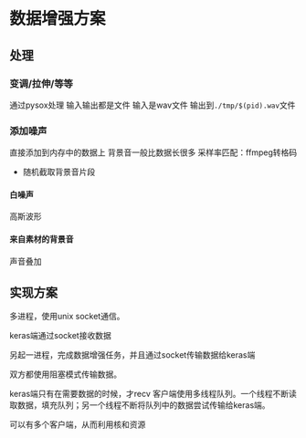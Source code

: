 # 数据增强方案
## 处理
### 变调/拉伸/等等
通过pysox处理
输入输出都是文件
输入是wav文件
输出到`./tmp/$(pid).wav`文件
### 添加噪声
直接添加到内存中的数据上
背景音一般比数据长很多
采样率匹配：ffmpeg转格码
* 随机截取背景音片段

#### 白噪声
高斯波形

#### 来自素材的背景音
声音叠加


## 实现方案
多进程，使用unix socket通信。

keras端通过socket接收数据

另起一进程，完成数据增强任务，并且通过socket传输数据给keras端

双方都使用阻塞模式传输数据。

keras端只有在需要数据的时候，才recv
客户端使用多线程队列。一个线程不断读取数据，填充队列；另一个线程不断将队列中的数据尝试传输给keras端。

可以有多个客户端，从而利用核和资源
